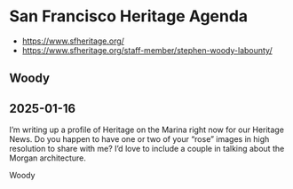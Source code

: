 # San Francisco Heritage Agenda

* https://www.sfheritage.org/
* https://www.sfheritage.org/staff-member/stephen-woody-labounty/

## Woody



## 2025-01-16

I’m writing up a profile of Heritage on the Marina right now for our Heritage News. Do you happen to have one or two of your “rose” images in high resolution to share with me? I’d love to include a couple in talking about the Morgan architecture.

Woody